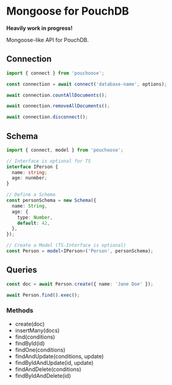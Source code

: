 # Mongoose for PouchDB

**Heavily work in progress!**

Mongoose-like API for PouchDB.

## Connection

```typescript
import { connect } from 'pouchoose';

const connection = await connect('database-name', options);

await connection.countAllDocuments();

await connection.removeAllDocuments();

await connection.disconnect();
```

## Schema

```typescript
import { connect, model } from 'pouchoose';

// Interface is optional for TS
interface IPerson {
  name: string;
  age: nunmber;
}

// Define a Schema
const personSchema = new Schema({
  name: String,
  age: {
    type: Number,
    default: 42,
  },
});

// Create a Model (TS-Interface is optional)
const Person = model<IPerson>('Person', personSchema);
```

## Queries

```typescript
const doc = await Person.create({ name: 'Jane Doe' });

await Person.find().exec();
```

### Methods

- create(doc)
- insertMany(docs)
- find(conditions)
- findById(id)
- findOne(conditions)
- findAndUpdate(conditions, update)
- findByIdAndUpdate(id, update)
- findAndDelete(conditions)
- findByIdAndDelete(id)
